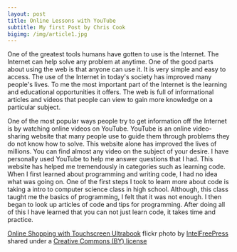 ```yaml
---
layout: post
title: Online Lessons with YouTube
subtitle: My first Post by Chris Cook
bigimg: /img/article1.jpg
---
```

  One of the greatest tools humans have gotten to use is the Internet. The Internet can help solve any problem at anytime. One of the good parts about using the web is that anyone can use it. It is very simple and easy to access. The use of the Internet in today's society has improved many people's lives. To me the most important part of the Internet is the learning and educational opportunities it offers. The web is full of informational articles and videos that people can view to gain more knowledge on a particular subject.

  One of the most popular ways people try to get information off the Internet is by watching online videos on YouTube. YouTube is an online video-sharing website that many people use to guide them through problems they do not know how to solve. This website alone has improved the lives of millions. You can find almost any video on the subject of your desire. I have personally used YouTube to help me answer questions that I had. This website has helped me tremendously in categories such as learning code. When I first learned about programming and writing code, I had no idea what was going on. One of the first steps I took to learn more about code is taking a intro to computer science class in high school. Although, this class taught me the basics of programming, I felt that it was not enough. I then began to look up articles of code and tips for programming. After doing all of this I have learned that you can not just learn code, it takes time and practice.





<a title="Online Shopping with Touchscreen Ultrabook" href="https://flickr.com/photos/intelfreepress/6983545613">Online Shopping with Touchscreen Ultrabook</a> flickr photo by <a href="https://flickr.com/people/intelfreepress">IntelFreePress</a> shared under a <a href="https://creativecommons.org/licenses/by/2.0/">Creative Commons (BY) license</a> </small>
